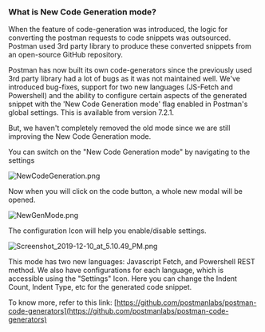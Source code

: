 ### What is New Code Generation mode?

When the feature of code-generation was introduced, the logic for converting the postman requests to code snippets was outsourced. Postman used 3rd party library to produce these converted snippets from an open-source GitHub repository.

  

Postman has now built its own code-generators since the previously used 3rd party library had a lot of bugs as it was not maintained well. We've introduced bug-fixes, support for two new languages (JS-Fetch and Powershell) and the ability to configure certain aspects of the generated snippet with the 'New Code Generation mode' flag enabled in Postman's global settings. This is available from version 7.2.1.

  
But, we haven't completely removed the old mode since we are still improving the New Code Generation mode.

  
You can switch on the "New Code Generation mode" by navigating to the settings


![NewCodeGeneration.png](https://support.getpostman.com/hc/article_attachments/360048669314/NewCodeGeneration.png)  

  
Now when you will click on the code button, a whole new modal will be opened.

![NewGenMode.png](https://support.getpostman.com/hc/article_attachments/360049571113/NewGenMode.png)  
  
The configuration Icon will help you enable/disable settings.

  

![Screenshot_2019-12-10_at_5.10.49_PM.png](https://support.getpostman.com/hc/article_attachments/360052656294/Screenshot_2019-12-10_at_5.10.49_PM.png)

  
This mode has two new languages: Javascript Fetch, and Powershell REST method. We also have configurations for each language, which is accessible using the "Settings" Icon. Here you can change the Indent Count, Indent Type, etc for the generated code snippet.

To know more, refer to this link: [https://github.com/postmanlabs/postman-code-generators](https://github.com/postmanlabs/postman-code-generators)